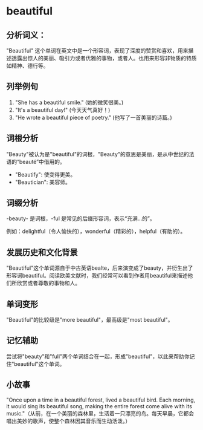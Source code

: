 # beautiful

## 分析词义：

  

"Beautiful" 这个单词在英文中是一个形容词，表现了深度的赞赏和喜欢，用来描述透露出惊人的美丽、吸引力或者优雅的事物，或者人。也用来形容非物质的特质如精神、德行等。

  

## 列举例句

  

1.  "She has a beautiful smile." (她的微笑很美。)
2.  "It's a beautiful day!" (今天天气真好！)
3.  "He wrote a beautiful piece of poetry." (他写了一首美丽的诗篇。)

  

## 词根分析

  

"Beauty"被认为是"beautiful"的词根，"Beauty"的意思是美丽，是从中世纪的法语的“beauté”中借用的。

  

*   "Beautify": 使变得更美。
*   "Beautician": 美容师。

  

## 词缀分析

  

\-beauty- 是词根，-ful 是常见的后缀形容词，表示“充满…的”。

  

例如：delightful（令人愉快的），wonderful（精彩的），helpful（有助的）。

  

## 发展历史和文化背景

  

"Beautiful"这个单词源自于中古英语bealte，后来演变成了beauty，并衍生出了形容词beautiful。阅读欧美文献时，我们经常可以看到作者用beautiful来描述他们所欣赏或者尊敬的事物和人。

  

## 单词变形

  

"Beautiful"的比较级是"more beautiful"，最高级是"most beautiful"。

  

## 记忆辅助

  

尝试将"beauty"和"full"两个单词结合在一起，形成"beautiful"，以此来帮助你记住"beautiful"这个单词。

  

## 小故事

  

"Once upon a time in a beautiful forest, lived a beautiful bird. Each morning, it would sing its beautiful song, making the entire forest come alive with its music."（从前，在一个美丽的森林里，生活着一只漂亮的鸟。每天早晨，它都会唱出美妙的歌声，使整个森林因其音乐而生动活泼。）
